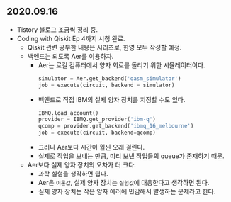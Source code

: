 ## 2020.09.16

- Tistory 블로그 조금씩 정리 중.
- Coding with Qiskit Ep 4까지 시청 완료.
  - Qiskit 관련 공부한 내용은 시리즈로, 한영 모두 작성할 예정.
  - 백엔드는 되도록 Aer를 이용하자.
    - Aer는 로컬 컴퓨터에서 양자 회로를 돌리기 위한 시뮬레이터이다.
      ```python
      simulator = Aer.get_backend('qasm_simulator')
      job = execute(circuit, backend = simulator)
      ```
    - 벡엔드로 직접 IBM의 실제 양자 장치를 지정할 수도 있다.
      ```python
      IBMQ.load_account()
      provider = IBMQ.get_provider('ibm-q')
      qcomp = provider.get_backend('ibmq_16_melbourne')
      job = execute(circuit, backend=qcomp)
      ```
    - 그러나 Aer보다 시간이 훨씬 오래 걸린다.
    - 실제로 작업을 보내는 만큼, 미리 보낸 작업들의 queue가 존재하기 때문.
  - Aer보다 실제 양자 장치의 오차가 더 크다.
    - 과학 실험을 생각하면 쉽다.
    - Aer은 `이론값`, 실제 양자 장치는 `실험값`에 대응한다고 생각하면 된다.
    - 실제 양자 장치는 작은 양자 에러에 민감해서 발생하는 문제라고 한다.
